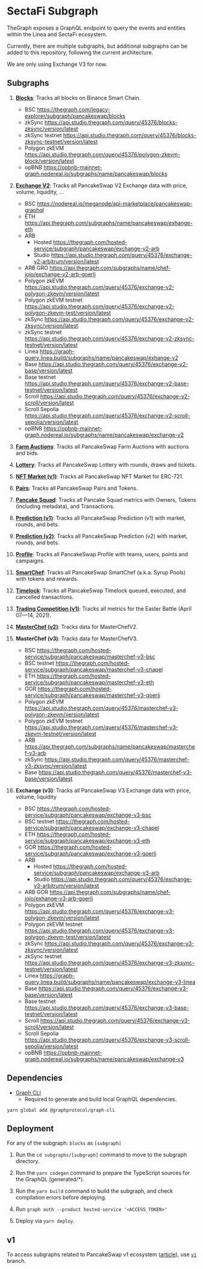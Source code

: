 # SectaFi Subgraph

TheGraph exposes a GraphQL endpoint to query the events and entities within the Linea and SectaFi ecosystem.

Currently, there are multiple subgraphs, but additional subgraphs can be added to this repository, following the current architecture.

We are only using Exchange V3 for now.

## Subgraphs

1. **[Blocks](https://thegraph.com/legacy-explorer/subgraph/pancakeswap/blocks)**: Tracks all blocks on Binance Smart Chain.

   - BSC https://thegraph.com/legacy-explorer/subgraph/pancakeswap/blocks
   - zkSync https://api.studio.thegraph.com/query/45376/blocks-zksync/version/latest
   - zkSync testnet https://api.studio.thegraph.com/query/45376/blocks-zksync-testnet/version/latest
   - Polygon zkEVM https://api.studio.thegraph.com/query/45376/polygon-zkevm-block/version/latest
   - opBNB https://opbnb-mainnet-graph.nodereal.io/subgraphs/name/pancakeswap/blocks

2. **[Exchange V2](https://nodereal.io/meganode/api-marketplace/pancakeswap-graphql)**: Tracks all PancakeSwap V2 Exchange data with price, volume, liquidity, ...

   - BSC https://nodereal.io/meganode/api-marketplace/pancakeswap-graphql
   - ETH https://api.thegraph.com/subgraphs/name/pancakeswap/exhange-eth
   - ARB
     - Hosted https://thegraph.com/hosted-service/subgraph/pancakeswap/exchange-v2-arb
     - Studio https://api.studio.thegraph.com/query/45376/exchange-v2-arbitrum/version/latest
   - ARB GRO https://api.thegraph.com/subgraphs/name/chef-jojo/exchange-v2-arb-goerli
   - Polygon zkEVM https://api.studio.thegraph.com/query/45376/exchange-v2-polygon-zkevm/version/latest
   - Polygon zkEVM testnet https://api.studio.thegraph.com/query/45376/exchange-v2-polygon-zkevm-test/version/latest
   - zkSync https://api.studio.thegraph.com/query/45376/exchange-v2-zksync/version/latest
   - zkSync testnet https://api.studio.thegraph.com/query/45376/exchange-v2-zksync-testnet/version/latest
   - Linea https://graph-query.linea.build/subgraphs/name/pancakeswap/exhange-v2
   - Base https://api.studio.thegraph.com/query/45376/exchange-v2-base/version/latest
   - Base testnet https://api.studio.thegraph.com/query/45376/exchange-v2-base-testnet/version/latest
   - Scroll https://api.studio.thegraph.com/query/45376/exchange-v2-scroll/version/latest
   - Scroll Sepolia https://api.studio.thegraph.com/query/45376/exchange-v2-scroll-sepolia/version/latest
   - opBNB https://opbnb-mainnet-graph.nodereal.io/subgraphs/name/pancakeswap/exchange-v2

3. **[Farm Auctions](https://thegraph.com/legacy-explorer/subgraph/pancakeswap/farm-auctions)**: Tracks all PancakeSwap Farm Auctions with auctions and bids.

4. **[Lottery](https://thegraph.com/legacy-explorer/subgraph/pancakeswap/lottery)**: Tracks all PancakeSwap Lottery with rounds, draws and tickets.

5. **[NFT Market (v1)](https://thegraph.com/legacy-explorer/subgraph/pancakeswap/nft-market)**: Tracks all PancakeSwap NFT Market for ERC-721.

6. **[Pairs](https://thegraph.com/legacy-explorer/subgraph/pancakeswap/pairs)**: Tracks all PancakeSwap Pairs and Tokens.

7. **[Pancake Squad](https://thegraph.com/legacy-explorer/subgraph/pancakeswap/pancake-squad)**: Tracks all Pancake Squad metrics with Owners, Tokens (including metadata), and Transactions.

8. **[Prediction (v1)](https://thegraph.com/legacy-explorer/subgraph/pancakeswap/prediction)**: Tracks all PancakeSwap Prediction (v1) with market, rounds, and bets.

9. **[Prediction (v2)](https://thegraph.com/legacy-explorer/subgraph/pancakeswap/prediction-v2)**: Tracks all PancakeSwap Prediction (v2) with market, rounds, and bets.

10. **[Profile](https://thegraph.com/legacy-explorer/subgraph/pancakeswap/profile)**: Tracks all PancakeSwap Profile with teams, users, points and campaigns.

11. **[SmartChef](https://thegraph.com/legacy-explorer/subgraph/pancakeswap/smartchef)**: Tracks all PancakeSwap SmartChef (a.k.a. Syrup Pools) with tokens and rewards.

12. **[Timelock](https://thegraph.com/legacy-explorer/subgraph/pancakeswap/timelock)**: Tracks all PancakeSwap Timelock queued, executed, and cancelled transactions.

13. **[Trading Competition (v1)](https://thegraph.com/legacy-explorer/subgraph/pancakeswap/trading-competition-v1)**: Tracks all metrics for the Easter Battle (April 07—14, 2021).

14. **[MasterChef (v2)](https://thegraph.com/hosted-service/subgraph/pancakeswap/masterchef-v2)**: Tracks data for MasterChefV2.

15. **MasterChef (v3)**: Tracks data for MasterChefV3.

    - BSC https://thegraph.com/hosted-service/subgraph/pancakeswap/masterchef-v3-bsc
    - BSC testnet https://thegraph.com/hosted-service/subgraph/pancakeswap/masterchef-v3-chapel
    - ETH https://thegraph.com/hosted-service/subgraph/pancakeswap/masterchef-v3-eth
    - GOR https://thegraph.com/hosted-service/subgraph/pancakeswap/masterchef-v3-goerli
    - Polygon zkEVM https://api.studio.thegraph.com/query/45376/masterchef-v3-polygon-zkevm/version/latest
    - Polygon zkEVM testnet https://api.studio.thegraph.com/query/45376/masterchef-v3-zkevm-testnet/version/latest
    - ARB https://api.thegraph.com/subgraphs/name/pancakeswap/masterchef-v3-arb
    - zkSync https://api.studio.thegraph.com/query/45376/masterchef-v3-zksync/version/latest
    - Base https://api.studio.thegraph.com/query/45376/masterchef-v3-base/version/latest

16. **Exchange (v3)**: Tracks all PancakeSwap V3 Exchange data with price, volume, liquidity
    - BSC https://thegraph.com/hosted-service/subgraph/pancakeswap/exchange-v3-bsc
    - BSC testnet https://thegraph.com/hosted-service/subgraph/pancakeswap/exchange-v3-chapel
    - ETH https://thegraph.com/hosted-service/subgraph/pancakeswap/exchange-v3-eth
    - GOR https://thegraph.com/hosted-service/subgraph/pancakeswap/exchange-v3-goerli
    - ARB
      - Hosted https://thegraph.com/hosted-service/subgraph/pancakeswap/exchange-v3-arb
      - Studio https://api.studio.thegraph.com/query/45376/exchange-v3-arbitrum/version/latest
    - ARB GOR https://api.thegraph.com/subgraphs/name/chef-jojo/exhange-v3-arb-goerli
    - Polygon zkEVM https://api.studio.thegraph.com/query/45376/exchange-v3-polygon-zkevm/version/latest
    - Polygon zkEVM testnet https://api.studio.thegraph.com/query/45376/exchange-v3-polygon-zkevm-test/version/latest
    - zkSync https://api.studio.thegraph.com/query/45376/exchange-v3-zksync/version/latest
    - zkSync testnet https://api.studio.thegraph.com/query/45376/exchange-v3-zksync-testnet/version/latest
    - Linea https://graph-query.linea.build/subgraphs/name/pancakeswap/exchange-v3-linea
    - Base https://api.studio.thegraph.com/query/45376/exchange-v3-base/version/latest
    - Base testnet https://api.studio.thegraph.com/query/45376/exchange-v3-base-testnet/version/latest
    - Scroll https://api.studio.thegraph.com/query/45376/exchange-v3-scroll/version/latest
    - Scroll Sepolia https://api.studio.thegraph.com/query/45376/exchange-v3-scroll-sepolia/version/latest
    - opBNB https://opbnb-mainnet-graph.nodereal.io/subgraphs/name/pancakeswap/exchange-v3

## Dependencies

- [Graph CLI](https://github.com/graphprotocol/graph-cli)
  - Required to generate and build local GraphQL dependencies.

```shell
yarn global add @graphprotocol/graph-cli
```

## Deployment

For any of the subgraph: `blocks` as `[subgraph]`

1. Run the `cd subgraphs/[subgraph]` command to move to the subgraph directory.

2. Run the `yarn codegen` command to prepare the TypeScript sources for the GraphQL (generated/\*).

3. Run the `yarn build` command to build the subgraph, and check compilation errors before deploying.

4. Run `graph auth --product hosted-service '<ACCESS_TOKEN>'`

5. Deploy via `yarn deploy`.

## v1

To access subgraphs related to PancakeSwap v1 ecosystem ([article](https://pancakeswap.medium.com/the-great-migration-vote-4093cb3edf23)), use [`v1`](https://github.com/pancakeswap/pancake-subgraph/tree/v1) branch.
